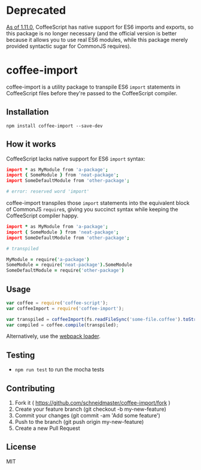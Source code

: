 # Deprecated

[As of 1.11.0](https://github.com/jashkenas/coffeescript/issues/3162#issuecomment-249377792), CoffeeScript has native support for ES6 imports and exports, so this package is no longer necessary (and the official version is better because it allows you to use real ES6 modules, while this package merely provided syntactic sugar for CommonJS requires).

# coffee-import

coffee-import is a utility package to transpile ES6 `import` statements in CoffeeScript files before they're passed to the CoffeeScript compiler.

## Installation

```
npm install coffee-import --save-dev
```

## How it works

CoffeeScript lacks native support for ES6 `import` syntax:

``` coffeescript
import * as MyModule from 'a-package';
import { SomeModule } from 'neat-package';
import SomeDefaultModule from 'other-package';

# error: reserved word 'import'
```

coffee-import transpiles those `import` statements into the equivalent block of CommonJS `require`s, giving you succinct syntax while keeping the CoffeeScript compiler happy.

``` coffeescript
import * as MyModule from 'a-package';
import { SomeModule } from 'neat-package';
import SomeDefaultModule from 'other-package';

# transpiled

MyModule = require('a-package')
SomeModule = require('neat-package').SomeModule
SomeDefaultModule = require('other-package')
```

## Usage

``` javascript
var coffee = require('coffee-script');
var coffeeImport = require('coffee-import');

var transpiled = coffeeImport(fs.readFileSync('some-file.coffee').toString());
var compiled = coffee.compile(transpiled);
```

Alternatively, use the [webpack loader](https://www.npmjs.com/package/coffee-import-loader).

## Testing

* `npm run test` to run the mocha tests

## Contributing

1. Fork it ( https://github.com/schneidmaster/coffee-import/fork )
2. Create your feature branch (git checkout -b my-new-feature)
3. Commit your changes (git commit -am 'Add some feature')
4. Push to the branch (git push origin my-new-feature)
5. Create a new Pull Request

## License

MIT
